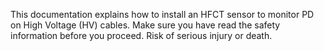 This documentation explains how to install an HFCT sensor to monitor PD on High Voltage (HV) cables.
Make sure you have read the safety information before you proceed.
Risk of serious injury or death.